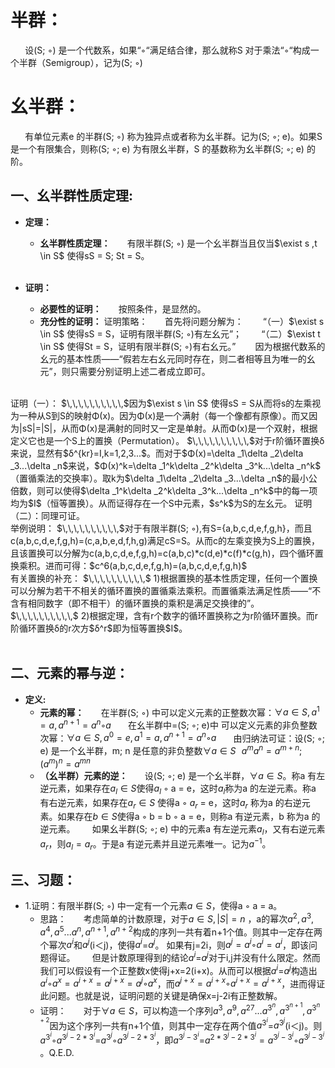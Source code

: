 # 半群：

$\,\,\,\,\,\,\,\,\,\,$设(S; ◦) 是一个代数系，如果“◦“满足结合律，那么就称S 对于乘法“◦“构成一个半群（Semigroup），记为(S; ◦)
# 幺半群：
$\,\,\,\,\,\,\,\,\,\,$有单位元素e 的半群(S; ◦) 称为独异点或者称为幺半群。记为(S; ◦; e)。如果S 是一个有限集合，则称(S; ◦; e) 为有限幺半群，S 的基数称为幺半群(S; ◦; e) 的阶。


## 一、幺半群性质定理:

-   __定理：__
   
    -  __幺半群性质定理：__
$\,\,\,\,\,\,\,\,\,\,$有限半群(S; ◦) 是一个幺半群当且仅当$\exist s ,t \in S$ 使得sS = S; St = S。<br/><br/>

- __证明：__
    - __必要性的证明：__
$\,\,\,\,\,\,\,\,\,\,$按照条件，是显然的。
     -  __充分性的证明：__
证明策略：
 $\,\,\,\,\,\,\,\,\,\,$首先将问题分解为：
$\,\,\,\,\,\,\,\,\,\,$ “（一）$\exist s \in S$ 使得sS = S，证明有限半群(S; ◦)有左幺元”；
$\,\,\,\,\,\,\,\,\,\,$ “（二）$\exist t \in S$ 使得St = S，证明有限半群(S; ◦)有右幺元。”
$\,\,\,\,\,\,\,\,\,\,$ 因为根据代数系的幺元的基本性质——“假若左右幺元同时存在，则二者相等且为唯一的幺元”，则只需要分别证明上述二者成立即可。
<br/>
证明（一）：
$\,\,\,\,\,\,\,\,\,\,$因为$\exist s \in S$ 使得sS = S从而将s的左乘视为一种从S到S的映射Φ(x)。因为Φ(x)是一个满射（每一个像都有原像）。而又因为|sS|=|S|，从而Φ(x)是满射的同时又一定是单射。从而Φ(x)是一个双射，根据定义它也是一个S上的置换（Permutation）。
$\,\,\,\,\,\,\,\,\,\,$对于r阶循环置换δ来说，显然有$δ^{kr}=I,k=1,2,3...$。而对于$Φ(x)=\delta _1\delta _2\delta _3...\delta _n$来说，$Φ(x)^k=\delta _1^k\delta _2^k\delta _3^k...\delta _n^k$（置循乘法的交换率）。取k为$\delta _1\delta _2\delta _3...\delta _n$的最小公倍数，则可以使得$\delta _1^k\delta _2^k\delta _3^k...\delta _n^k$中的每一项均为$I$（恒等置换）。从而证得存在一个S中元素，$s^k$为S的左幺元。
证明（二）：同理可证。<br/>
举例说明：
$\,\,\,\,\,\,\,\,\,\,$对于有限半群(S; ◦),有S={a,b,c,d,e,f,g,h}，而且c(a,b,c,d,e,f,g,h)=(c,a,b,e,d,f,h,g)满足cS=S。从而c的左乘变换为S上的置换，且该置换可以分解为c(a,b,c,d,e,f,g,h)=c(a,b,c)*c(d,e)*c(f)*c(g,h)，四个循环置换乘积。进而可得：$c^6(a,b,c,d,e,f,g,h)=(a,b,c,d,e,f,g,h)$<br/>
有关置换的补充：
$\,\,\,\,\,\,\,\,\,\,$ 1)根据置换的基本性质定理，任何一个置换可以分解为若干不相关的循环置换的置循乘法乘积。而置循乘法满足性质——“不含有相同数字（即不相干）的循环置换的乘积是满足交换律的”。
$\,\,\,\,\,\,\,\,\,\,$ 2)根据定理，含有r个数字的循环置换称之为r阶循环置换。而r阶循环置换δ的r次方$δ^r$即为恒等置换$I$。
 <br/><br/>

## 二、元素的幂与逆：

 - __定义:__
   - __元素的幂：__
$\,\,\,\,\,\,\,\,\,\,$在半群(S; ◦) 中可以定义元素的正整数次幂：$\forall a \in S,a^1=a,a^{n+1}=a^n◦a$
$\,\,\,\,\,\,\,\,\,\,$在幺半群中=(S; ◦; e)中 可以定义元素的非负整数次幂：$\forall a \in S,a^0=e,a^1=a,a^{n+1}=a^n◦a$
$\,\,\,\,\,\,\,\,\,\,$由归纳法可证：设(S; ◦; e) 是一个幺半群，m; n 是任意的非负整数$\forall a \in S\,\,\,\,a^ma^n=a^{m+n};(a^m)^n=a^{mn}$
    - __（幺半群）元素的逆：__
$\,\,\,\,\,\,\,\,\,\,$设(S; ◦; e) 是一个幺半群，$\forall a \in S$。称a 有左逆元素，如果存在$a_l \in S$使得$a_l$ ◦ a = e，这时$a_l$称为a 的左逆元素。称a 有右逆元素，如果存在$a_r \in S$ 使得a ◦ $a_r$ = e，这时$a_r$ 称为a 的右逆元素。如果存在$b \in S$使得a ◦ b = b ◦ a = e，则称a 有逆元素，b 称为a 的逆元素。
$\,\,\,\,\,\,\,\,\,\,$如果幺半群(S; ◦; e) 中的元素a 有左逆元素$a_l$，又有右逆元素$a_r$，则$a_l=a_r$。于是a 有逆元素并且逆元素唯一。记为$a^{-1}$。

## 三、习题：
- 1.证明：有限半群(S; ◦) 中一定有一个元素$a \in S$，使得a ◦ a = a。
    - 思路：
    $\,\,\,\,\,\,\,\,\,\,$考虑简单的计数原理，对于$a \in S,|S|=n$ ，a的幂次$a^2 ,a^3,a^4,a^5...a^n,a^{n+1},a^{n+2}$构成的序列一共有着n+1个值。则其中一定存在两个幂次$a^i$和$a^j$(i＜j)，使得$a^i$=$a^j$。 如果有j=2i，则$a^j=a^i◦a^i=a^i$，即该问题得证。
    $\,\,\,\,\,\,\,\,\,\,$但是计数原理得到的结论$a^i$=$a^j$对于i,j并没有什么限定。然而我们可以假设有一个正整数x使得j+x=2(i+x)。从而可以根据$a^i$=$a^j$构造出$a^i◦a^x=a^{i+x}=a^{j+x}=a^j◦a^x$，而$a^{j+x}=a^{i+x}◦a^{i+x}=a^{i+x}$，进而得证此问题。也就是说，证明问题的关键是确保x=j-2i有正整数解。
    - 证明：
     $\,\,\,\,\,\,\,\,\,\,$对于$\forall a \in S$，可以构造一个序列$a^3,a^9,a^{27}...a^{3^n},a^{3^{n+1}},a^{3^{n+2}}$因为这个序列一共有n+1个值，则其中一定存在两个值$a^{3^i}$=$a^{3^j}$(i＜j)。则$a^{3^i}◦a^{3^j-2*3^i}$=$a^{3^j}◦a^{3^j-2*3^i}$，即$a^{3^j-3^i}$=$a^{2*3^j-2*3^i}=a^{3^j-3^i}◦a^{3^j-3^i}$ 。Q.E.D.
    


